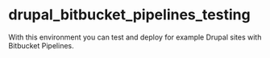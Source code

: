 # drupal_bitbucket_pipelines_testing
With this environment you can test and deploy for example Drupal sites with Bitbucket Pipelines.
